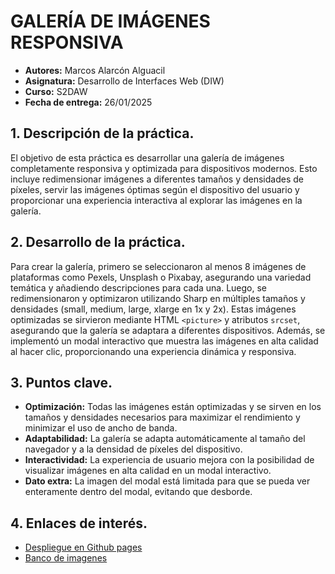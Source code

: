 # GALERÍA DE IMÁGENES RESPONSIVA

- **Autores:** Marcos Alarcón Alguacil  
- **Asignatura:** Desarrollo de Interfaces Web (DIW) 
- **Curso:** S2DAW  
- **Fecha de entrega:** 26/01/2025 

## 1. Descripción de la práctica.
El objetivo de esta práctica es desarrollar una galería de imágenes completamente responsiva y optimizada para dispositivos modernos. Esto incluye redimensionar imágenes a diferentes tamaños y densidades de píxeles, servir las imágenes óptimas según el dispositivo del usuario y proporcionar una experiencia interactiva al explorar las imágenes en la galería.


## 2. Desarrollo de la práctica.
Para crear la galería, primero se seleccionaron al menos 8 imágenes de plataformas como Pexels, Unsplash o Pixabay, asegurando una variedad temática y añadiendo descripciones para cada una. Luego, se redimensionaron y optimizaron utilizando Sharp en múltiples tamaños y densidades (small, medium, large, xlarge en 1x y 2x). Estas imágenes optimizadas se sirvieron mediante HTML `<picture>` y atributos `srcset`, asegurando que la galería se adaptara a diferentes dispositivos. Además, se implementó un modal interactivo que muestra las imágenes en alta calidad al hacer clic, proporcionando una experiencia dinámica y responsiva. 

## 3. Puntos clave.
- **Optimización:** Todas las imágenes están optimizadas y se sirven en los tamaños y densidades necesarios para maximizar el rendimiento y minimizar el uso de ancho de banda.
- **Adaptabilidad:** La galería se adapta automáticamente al tamaño del navegador y a la densidad de píxeles del dispositivo.
- **Interactividad:** La experiencia de usuario mejora con la posibilidad de visualizar imágenes en alta calidad en un modal interactivo.
- **Dato extra:** La imagen del modal está limitada para que se pueda ver enteramente dentro del modal, evitando que desborde.

## 4. Enlaces de interés.

- [Despliegue en Github pages](https://noniqu.github.io/galeria-fotos/)
- [Banco de imagenes](https://www.pexels.com/)
